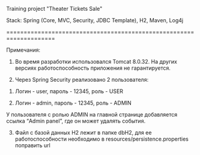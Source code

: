
Training project "Theater Tickets Sale"

Stack: Spring (Core, MVC, Security, JDBC Template), H2, Maven, Log4j



====================================================================

Примечания:

1) Во время разработки использовался Tomcat 8.0.32. На других версиях работоспособность приложения не гарантируется.

2) Через Spring Security реализовано 2 пользователя:

1. Логин - user, пароль - 12345, роль - USER

2. Логин - admin, пароль - 12345, роль - ADMIN

У пользователя с ролью ADMIN на главной странице добавляется ссылка “Admin panel”, где он может удалять события.

3) Файл с базой данных H2 лежит в папке dbH2, для ее работоспособности необходимо в resources/persistence.properties поправить url
